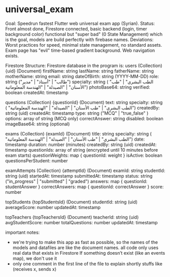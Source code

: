 # universal_exam

Goal: Speedrun fastest Flutter web universal exam app (Syrian).
Status: Front almost done, Firestore connected, basic backend (login, timer background color) functional but "super bad" (0 State Management) which is the goal, models are build perfectly with firebase names.
Deviations: Worst practices for speed, minimal state management, no standard assets. Exam page has "evil" time-based gradient background. Web navigation exists.

Firestore Structure:
Firestore database in the program is:
users (Collection)
{uid} (Document)
firstName: string
lastName: string
fatherName: string
motherName: string
email: string
dateOfBirth: string (YYYY-MM-DD)
role: string ("طالب" | "أستاذ" | "مدير")
specialty: string ( "الطب البشري" | "طب الأسنان" | "الصيدلة" | "الهندسة المعلوماتية")
photoBase64: string
verified: boolean
createdAt: timestamp

questions (Collection)
{questionId} (Document)
text: string
specialty: string ( "الطب البشري" | "طب الأسنان" | "الصيدلة" | "الهندسة المعلوماتية")
createdBy: string (uid)
createdAt: timestamp
type: string ("MCQ" | "true_false" )
options: array of string (MCQ only)
correctAnswer: string
disabled: boolean
imageBase64: string (optional)

exams (Collection)
{examId} (Document)
title: string
specialty: string ( "الطب البشري" | "طب الأسنان" | "الصيدلة" | "الهندسة المعلوماتية")
date: timestamp
duration: number (minutes)
createdBy: string (uid)
createdAt: timestamp
questionIds: array of string (encrypted until 10 minutes before exam starts)
questionWeights: map { questionId: weight }
isActive: boolean
questionsPerStudent: number

examAttempts (Collection)
{attemptId} (Document)
examId: string
studentId: string (uid)
startedAt: timestamp
submittedAt: timestamp
status: string ("in_progress" | "submitted" | "graded")
answers: map { questionId: studentAnswer }
correctAnswers: map { questionId: correctAnswer }
score: number

topStudents
{topStudentsId} (Document)
studentId: string (uid)
averageScore: number
updatedAt: timestamp

topTeachers
{topTeachersId} (Document)
teacherId: string (uid)
avgStudentScore: number
totalQuestions: number
updatedAt: timestamp

important notes:

- we're trying to make this app as fast as possible, so the names of the models and datafiles are like the document names. all code only uses real data that exists in Firestore If something doesn’t exist (like an events map), we don't use it
- only one comment in the first line of the file to explain shortly stuffs like (receives x, sends x)
